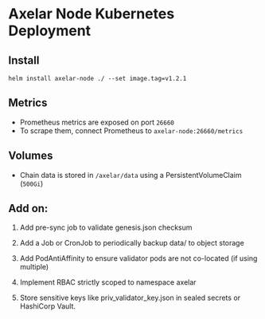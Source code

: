 # Axelar Node Kubernetes Deployment

## Install

```
helm install axelar-node ./ --set image.tag=v1.2.1
```

## Metrics

- Prometheus metrics are exposed on port `26660`
- To scrape them, connect Prometheus to `axelar-node:26660/metrics`

## Volumes

- Chain data is stored in `/axelar/data` using a PersistentVolumeClaim (`500Gi`)

## Add on:

1. Add pre-sync job to validate genesis.json checksum

2. Add a Job or CronJob to periodically backup data/ to object storage

3. Add PodAntiAffinity to ensure validator pods are not co-located (if using multiple)

4. Implement RBAC strictly scoped to namespace axelar

5. Store sensitive keys like priv_validator_key.json in sealed secrets or HashiCorp Vault.
